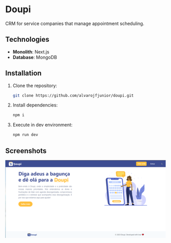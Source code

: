 # Doupi

CRM for service companies that manage appointment scheduling.

## Technologies

- **Monolith**: Next.js
- **Database**: MongoDB

## Installation

1. Clone the repository:

   ```bash
   git clone https://github.com/alvarojfjunior/doupi.git

   ```

2. Install dependencies:

   ```bash
   npm i

   ```

3. Execute in dev environment:
   ```bash
   npm run dev
   ```

## Screenshots

<img src="./images/1.jpg" />

<!-- ![Screenshot2](images/2.png)
![Screenshot3](images/3.png)
![Screenshot4](images/4.png)
![Screenshot5](images/5.png)
![Screenshot6](images/6.png)
![Screenshot7](images/7.png)
![Screenshot8](images/8.png)
![Screenshot9](images/9.png)
![Screenshot10](images/10.png)
![Screenshot11](images/11.png)
![Screenshot12](images/12.png)
![Screenshot13](images/13.png)
![Screenshot14](images/14.png) -->

